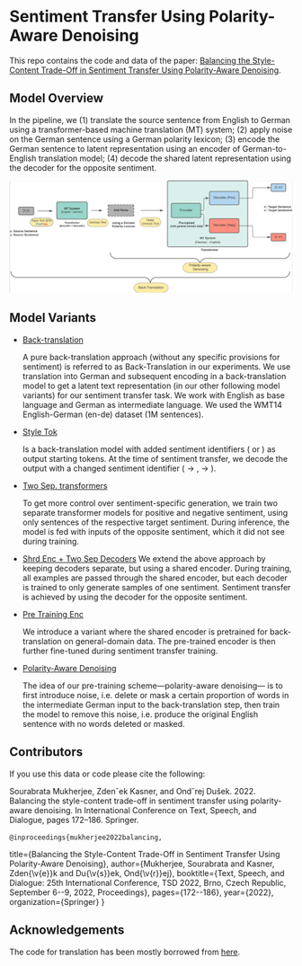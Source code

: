# Sentiment Transfer Using Polarity-Aware Denoising

This repo contains the code and data of the paper: [Balancing the Style-Content Trade-Off in Sentiment Transfer Using Polarity-Aware Denoising](https://link.springer.com/chapter/10.1007/978-3-031-16270-1_15).

## Model Overview

In the pipeline, we (1) translate the source sentence from English to German using a transformer-based machine translation (MT) system; (2) apply noise on the German sentence using a German polarity lexicon; (3) encode the German sentence to latent representation using an encoder of German-to-English translation model; (4) decode the shared latent representation using the decoder for the opposite sentiment.


<p align="left">
  <img src="SentimentTransfer.png"/>
</p>

## Model Variants

* [Back-translation](https://github.com/SOURO/polarity-denoising-sentiment-transfer/tree/main/back-translation)
  
  A pure back-translation approach (without any specific provisions for sentiment) is referred to as Back-Translation in our experiments. We use translation into German and subsequent encoding in a back-translation model to get a latent text representation (in our other following model variants) for our sentiment transfer task. We work with English as base language and German as intermediate language. We used the WMT14 English-German (en-de) dataset (1M sentences).

* [Style Tok](https://github.com/SOURO/polarity-denoising-sentiment-transfer/tree/main/style_token)
  
  Is a back-translation model with added sentiment identifiers (<pos> or <neg>) as output starting tokens. At the time of sentiment transfer, we decode the output with a changed sentiment identifier (<pos> → <neg>, <neg> → <pos>).
  
* [Two Sep. transformers](https://github.com/SOURO/polarity-denoising-sentiment-transfer/tree/main/sep_enc_sep_dec)
  
  To get more control over sentiment-specific generation, we train two separate transformer models for positive and negative sentiment, using only sentences of the respective target sentiment. During inference, the model is fed with inputs of the opposite sentiment, which it did not see during training.
  
* [Shrd Enc + Two Sep Decoders](https://github.com/SOURO/polarity-denoising-sentiment-transfer/tree/main/shared_enc_diff_dec)
  We extend the above approach by keeping decoders separate, but using a shared encoder. During training, all examples are passed through the shared encoder, but each decoder is trained to only generate samples of one sentiment. Sentiment transfer is achieved by using the decoder for the opposite sentiment.
  
* [Pre Training Enc](https://github.com/SOURO/polarity-denoising-sentiment-transfer/tree/main/pretrnd_enc)
  
  We introduce a variant where the shared encoder is pretrained for back-translation on general-domain data. The pre-trained encoder is then further fine-tuned during sentiment transfer training.
  
* [Polarity-Aware Denoising](https://github.com/SOURO/polarity-denoising-sentiment-transfer/tree/main/polarity_aware_noising)
  
  The idea of our pre-training scheme—polarity-aware denoising— is to first introduce noise, i.e. delete or mask a certain proportion of words in the intermediate German input to the back-translation step, then train the model to remove this noise, i.e. produce the original English sentence with no words deleted or masked.

## Contributors
If you use this data or code please cite the following:

Sourabrata Mukherjee, Zdenˇek Kasner, and Ondˇrej Dušek. 2022. Balancing the style-content trade-off in sentiment transfer using polarity-aware denoising. In International Conference on Text, Speech, and Dialogue, pages 172–186. Springer.
  
    @inproceedings{mukherjee2022balancing,
  title={Balancing the Style-Content Trade-Off in Sentiment Transfer Using Polarity-Aware Denoising},
  author={Mukherjee, Sourabrata and Kasner, Zden{\v{e}}k and Du{\v{s}}ek, Ond{\v{r}}ej},
  booktitle={Text, Speech, and Dialogue: 25th International Conference, TSD 2022, Brno, Czech Republic, September 6--9, 2022, Proceedings},
  pages={172--186},
  year={2022},
  organization={Springer}
}

## Acknowledgements
The code for translation has been mostly borrowed from [here](https://github.com/bentrevett/pytorch-seq2seq/blob/master/6%20-%20Attention%20is%20All%20You%20Need.ipynb).
